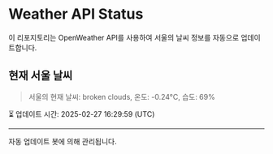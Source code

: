 
# Weather API Status

이 리포지토리는 OpenWeather API를 사용하여 서울의 날씨 정보를 자동으로 업데이트합니다.

## 현재 서울 날씨
> 서울의 현재 날씨: broken clouds, 온도: -0.24°C, 습도: 69%

⏳ 업데이트 시간: 2025-02-27 16:29:59 (UTC)

---
자동 업데이트 봇에 의해 관리됩니다.
